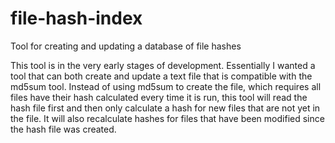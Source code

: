 # file-hash-index

Tool for creating and updating a database of file hashes

This tool is in the very early stages of development. Essentially I wanted a tool that can both create and update a text file that is compatible with the md5sum tool. Instead of using md5sum to create the file, which requires all files have their hash calculated every time it is run, this tool will read the hash file first and then only calculate a hash for new files that are not yet in the file. It will also recalculate hashes for files that have been modified since the hash file was created.
